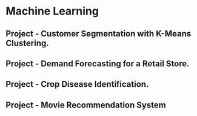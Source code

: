 # Machine Learning
## Project - Customer Segmentation with K-Means Clustering.
## Project - Demand Forecasting for a Retail Store.
## Project - Crop Disease Identification.
## Project - Movie Recommendation System
